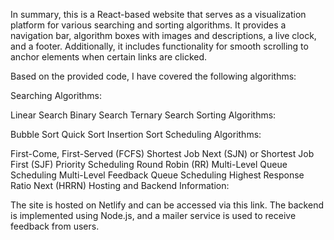 In summary, this is a React-based website that serves as a visualization platform for various searching and sorting algorithms. It provides a navigation bar, algorithm boxes with images and descriptions, a live clock, and a footer. Additionally, it includes functionality for smooth scrolling to anchor elements when certain links are clicked.

Based on the provided code, I have covered the following algorithms:

Searching Algorithms:

Linear Search
Binary Search
Ternary Search
Sorting Algorithms:

Bubble Sort
Quick Sort
Insertion Sort
Scheduling Algorithms:

First-Come, First-Served (FCFS)
Shortest Job Next (SJN) or Shortest Job First (SJF)
Priority Scheduling
Round Robin (RR)
Multi-Level Queue Scheduling
Multi-Level Feedback Queue Scheduling
Highest Response Ratio Next (HRRN)
Hosting and Backend Information:

The site is hosted on Netlify and can be accessed via this link.
The backend is implemented using Node.js, and a mailer service is used to receive feedback from users.
